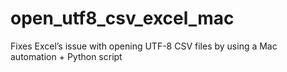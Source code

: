 # open_utf8_csv_excel_mac
Fixes Excel’s issue with opening UTF-8 CSV files by using a Mac automation + Python script
